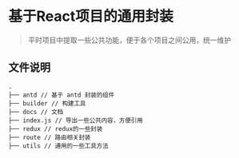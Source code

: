 # 基于React项目的通用封装
> 平时项目中提取一些公共功能，便于各个项目之间公用，统一维护

## 文件说明
```
.
├── antd // 基于 antd 封装的组件
├── builder // 构建工具
├── docs // 文档
├── index.js // 导出一些公共内容，方便引用
├── redux // redux的一些封装
├── route // 路由相关封装
├── utils // 通用的一些工具方法
```